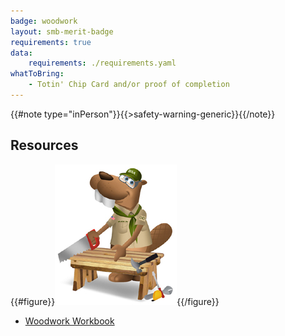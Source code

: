 ```yaml
---
badge: woodwork
layout: smb-merit-badge
requirements: true
data:
    requirements: ./requirements.yaml
whatToBring:
    - Totin' Chip Card and/or proof of completion
---
```


{{#note type="inPerson"}}{{>safety-warning-generic}}{{/note}}

## Resources

{{#figure}}<img src="woodwork-bucky.jpg" class="W(100%)" />{{/figure}}
* [Woodwork Workbook](woodwork-workbook.pdf)
